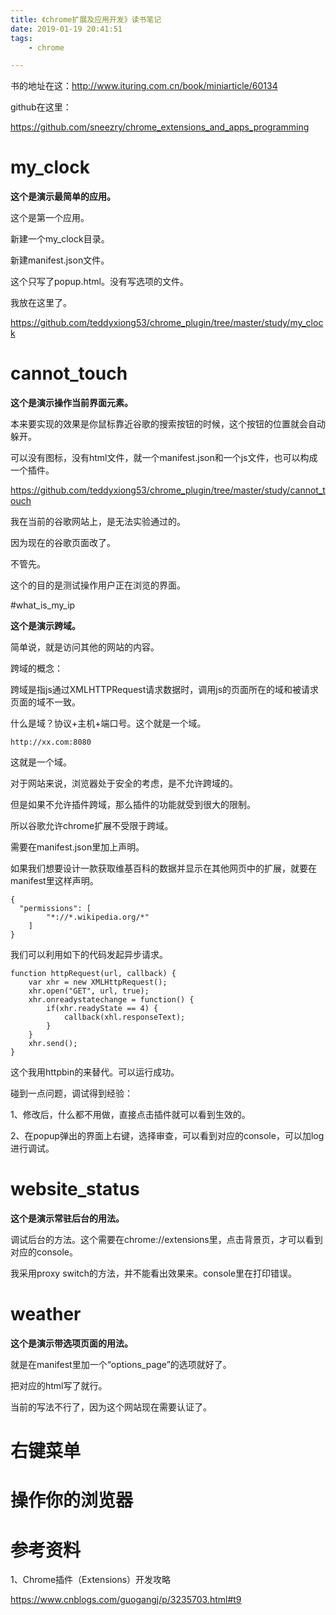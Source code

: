 ```yaml
---
title: 《chrome扩展及应用开发》读书笔记
date: 2019-01-19 20:41:51
tags:
	- chrome

---
```




书的地址在这：http://www.ituring.com.cn/book/miniarticle/60134

github在这里：

https://github.com/sneezry/chrome_extensions_and_apps_programming

# my_clock

**这个是演示最简单的应用。**

这个是第一个应用。

新建一个my_clock目录。

新建manifest.json文件。

这个只写了popup.html。没有写选项的文件。

我放在这里了。

https://github.com/teddyxiong53/chrome_plugin/tree/master/study/my_clock

# cannot_touch

**这个是演示操作当前界面元素。**

本来要实现的效果是你鼠标靠近谷歌的搜索按钮的时候，这个按钮的位置就会自动躲开。

可以没有图标，没有html文件，就一个manifest.json和一个js文件，也可以构成一个插件。

https://github.com/teddyxiong53/chrome_plugin/tree/master/study/cannot_touch

我在当前的谷歌网站上，是无法实验通过的。

因为现在的谷歌页面改了。

不管先。

这个的目的是测试操作用户正在浏览的界面。



#what_is_my_ip

**这个是演示跨域。**

简单说，就是访问其他的网站的内容。

跨域的概念：

跨域是指js通过XMLHTTPRequest请求数据时，调用js的页面所在的域和被请求页面的域不一致。

什么是域？协议+主机+端口号。这个就是一个域。

```
http://xx.com:8080
```

这就是一个域。

对于网站来说，浏览器处于安全的考虑，是不允许跨域的。

但是如果不允许插件跨域，那么插件的功能就受到很大的限制。

所以谷歌允许chrome扩展不受限于跨域。

需要在manifest.json里加上声明。

如果我们想要设计一款获取维基百科的数据并显示在其他网页中的扩展，就要在manifest里这样声明。

```
{
  "permissions": [
        "*://*.wikipedia.org/*"
    ]
}
```

我们可以利用如下的代码发起异步请求。

```
function httpRequest(url, callback) {
    var xhr = new XMLHttpRequest();
    xhr.open("GET", url, true);
    xhr.onreadystatechange = function() {
        if(xhr.readyState == 4) {
            callback(xhl.responseText);
        }
    }
    xhr.send();
}
```

这个我用httpbin的来替代。可以运行成功。

碰到一点问题，调试得到经验：

1、修改后，什么都不用做，直接点击插件就可以看到生效的。

2、在popup弹出的界面上右键，选择审查，可以看到对应的console，可以加log进行调试。

# website_status

**这个是演示常驻后台的用法。**

调试后台的方法。这个需要在chrome://extensions里，点击背景页，才可以看到对应的console。

我采用proxy switch的方法，并不能看出效果来。console里在打印错误。



# weather

**这个是演示带选项页面的用法。**

就是在manifest里加一个“options_page”的选项就好了。

把对应的html写了就行。

当前的写法不行了，因为这个网站现在需要认证了。



# 右键菜单



# 操作你的浏览器



# 参考资料

1、Chrome插件（Extensions）开发攻略

https://www.cnblogs.com/guogangj/p/3235703.html#t9

